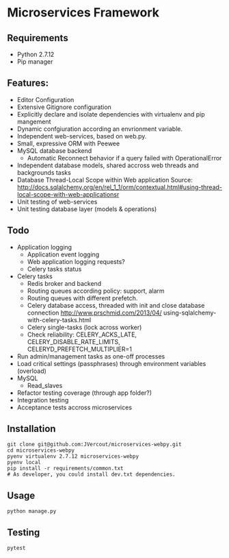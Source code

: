 # Microservices Framework

## Requirements
 * Python 2.7.12
 * Pip manager

## Features:
 * Editor Configuration
 * Extensive Gitignore configuration
 * Explicitly declare and isolate dependencies with virtualenv and pip mangement
 * Dynamic confgiuration according an envrionment variable. 
 * Independent web-services, based on web.py.
 * Small, expressive ORM with Peewee
 * MySQL database backend
    * Automatic Reconnect behavior if a query failed with OperationalError
 * Independent database models, shared accross web threads and backgrounds tasks
 * Database Thread-Local Scope within Web application
   Source: http://docs.sqlalchemy.org/en/rel_1_1/orm/contextual.html#using-thread-local-scope-with-web-applicationsr
 * Unit testing of web-services
 * Unit testing database layer (models & operations)


## Todo
 * Application logging
    * Application event logging
    * Web application logging requests?
    * Celery tasks status
 * Celery tasks
    * Redis broker and backend
    * Routing queues according policy: support, alarm
    * Routing queues with different prefetch.
    * Celery database access, threaded with init and close database connection http://www.prschmid.com/2013/04/
    using-sqlalchemy-with-celery-tasks.html
    * Celery single-tasks (lock across worker)
    * Check reliability: CELERY_ACKS_LATE, CELERY_DISABLE_RATE_LIMITS, CELERYD_PREFETCH_MULTIPLIER=1
 * Run admin/management tasks as one-off processes
 * Load critical settings (passphrases) through environment variables (overload)
 * MySQL
    * Read_slaves
 * Refactor testing coverage (through app folder?)
 * Integration testing
 * Acceptance tests accross microservices


## Installation
```
git clone git@github.com:JVercout/microservices-webpy.git
cd microservices-webpy
pyenv virtualenv 2.7.12 microservices-webpy
pyenv local
pip install -r requirements/common.txt
# As developer, you could install dev.txt dependencies. 
```

## Usage
```
python manage.py

```

## Testing
```
pytest

```
